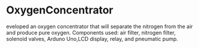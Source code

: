 # OxygenConcentrator
eveloped an oxygen concentrator that will separate the nitrogen from the air and produce pure oxygen. Components used: air filter, nitrogen filter, solenoid valves, Arduno Uno,LCD display, relay, and pneumatic pump.
